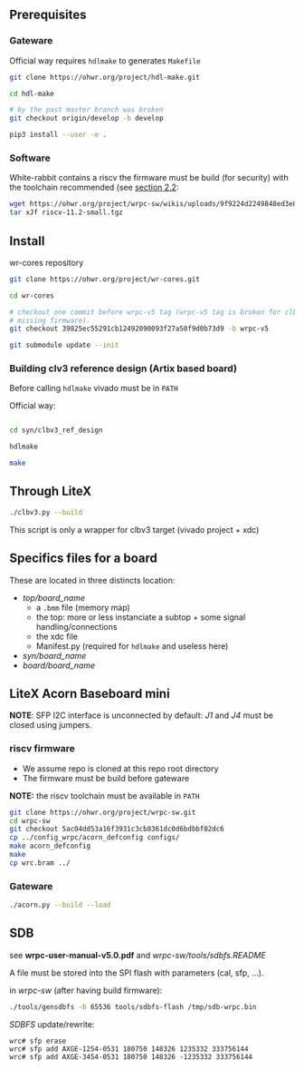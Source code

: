 ## Prerequisites

### Gateware
Official way requires `hdlmake` to generates `Makefile`

```bash
git clone https://ohwr.org/project/hdl-make.git

cd hdl-make

# by the past master branch was broken
git checkout origin/develop -b develop

pip3 install --user -e .

```

### Software

White-rabbit contains a riscv the firmware must be build (for security) with
the toolchain recommended (see [section 2.2](https://ohwr.org/project/wr-cores/wikis/uploads/7cf8d2161b6e5fa86348455bbd022196/wrpc-user-manual-v5.0.pdf):


```bash
wget https://ohwr.org/project/wrpc-sw/wikis/uploads/9f9224d2249848ed3e854636de9c08dc/riscv-11.2-small.tgz
tar xJf riscv-11.2-small.tgz
```

## Install

wr-cores repository

```bash
git clone https://ohwr.org/project/wr-cores.git

cd wr-cores

# checkout one commit before wrpc-v5 tag (wrpc-v5 tag is broken for clbv3:
# missing firmware).
git checkout 39825ec55291cb12492090093f27a50f9d0b73d9 -b wrpc-v5

git submodule update --init

```


### Building clv3 reference design (Artix based board)

Before calling `hdlmake` vivado must be in `PATH`

Official way:

```bash

cd syn/clbv3_ref_design

hdlmake

make

```

## Through LiteX

```bash
./clbv3.py --build
```

This script is only a wrapper for clbv3 target (vivado project + xdc)

## Specifics files for a board

These are located in three distincts location:

- *top/board_name*
  * a `.bmm` file (memory map)
  * the top: more or less instanciate a subtop + some signal
    handling/connections
  * the xdc file
  * Manifest.py (required for `hdlmake` and useless here)
- *syn/board_name*
- *board/board_name*

## LiteX Acorn Baseboard mini

**NOTE**: SFP I2C interface is unconnected by default: *J1* and *J4* must be
closed using jumpers.

### riscv firmware

- We assume repo is cloned at this repo root directory
- The firmware must be build before gateware

**NOTE:** the riscv toolchain must be available in `PATH`

```bash
git clone https://ohwr.org/project/wrpc-sw.git
cd wrpc-sw
git checkout 5ac04dd53a16f3931c3cb8361dc0d6bdbbf82dc6
cp ../config_wrpc/acorn_defconfig configs/
make acorn_defconfig
make
cp wrc.bram ../
```

### Gateware
```bash
./acorn.py --build --load
```
## SDB

see **wrpc-user-manual-v5.0.pdf** and *wrpc-sw/tools/sdbfs.README*

A file must be stored into the SPI flash with parameters (cal, sfp, ...).

in *wrpc-sw* (after having build firmware):

```bash
./tools/gensdbfs -b 65536 tools/sdbfs-flash /tmp/sdb-wrpc.bin
```

*SDBFS* update/rewrite:
```
wrc# sfp erase
wrc# sfp add AXGE-1254-0531 180750 148326 1235332 333756144
wrc# sfp add AXGE-3454-0531 180750 148326 -1235332 333756144
```
